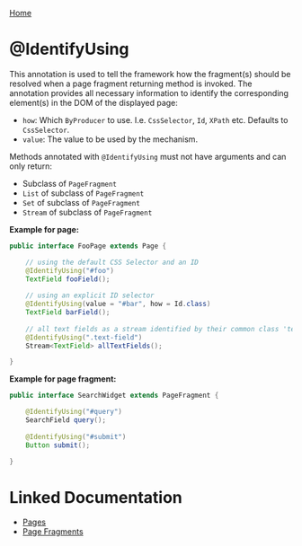 [Home](../README.md)

# @IdentifyUsing
This annotation is used to tell the framework how the fragment(s) should be resolved when a page fragment returning method
is invoked.
The annotation provides all necessary information to identify the corresponding element(s) in the DOM of the displayed page:

- `how`: Which `ByProducer` to use. I.e. `CssSelector`, `Id`, `XPath` etc. Defaults to `CssSelector`.
- `value`: The value to be used by the mechanism.

Methods annotated with `@IdentifyUsing` must not have arguments and can only return:

- Subclass of `PageFragment`
- `List` of subclass of `PageFragment`
- `Set` of subclass of `PageFragment`
- `Stream` of subclass of `PageFragment`

**Example for page:**
```java
public interface FooPage extends Page {

    // using the default CSS Selector and an ID
    @IdentifyUsing("#foo")
    TextField fooField();
     
    // using an explicit ID selector
    @IdentifyUsing(value = "#bar", how = Id.class)
    TextField barField();
    
    // all text fields as a stream identified by their common class 'text-field'
    @IdentifyUsing(".text-field")
    Stream<TextField> allTextFields();

}
```

**Example for page fragment:**
```java
public interface SearchWidget extends PageFragment {

    @IdentifyUsing("#query")
    SearchField query();
     
    @IdentifyUsing("#submit")
    Button submit();

}
```

# Linked Documentation

- [Pages](page.md)
- [Page Fragments](page-fragment.md)

